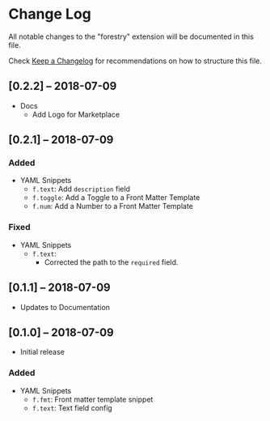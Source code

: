# Change Log

All notable changes to the "forestry" extension will be documented in this file.

Check [Keep a Changelog](http://keepachangelog.com/) for recommendations on how to structure this file.

## [0.2.2] – 2018-07-09

- Docs
  - Add Logo for Marketplace

## [0.2.1] – 2018-07-09

### Added

- YAML Snippets
  - `f.text`: Add `description` field
  - `f.toggle`: Add a Toggle to a Front Matter Template
  - `f.num`: Add a Number to a Front Matter Template

### Fixed

- YAML Snippets
  - `f.text`:
    - Corrected the path to the `required` field.

## [0.1.1] – 2018-07-09

- Updates to Documentation

## [0.1.0] – 2018-07-09

- Initial release

### Added

- YAML Snippets
  - `f.fmt`: Front matter template snippet
  - `f.text`: Text field config
